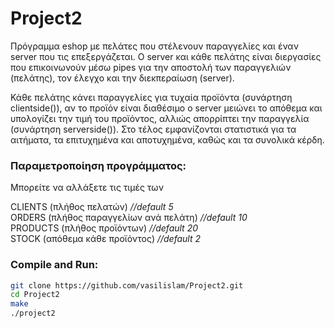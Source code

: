 # Project2

Πρόγραμμα eshop με πελάτες που στέλενουν παραγγελίες και έναν server που τις επεξεργάζεται. Ο server και κάθε πελάτης είναι διεργασίες που επικοινωνούν μέσω pipes για την αποστολή των παραγγελιών (πελάτης), τον έλεγχο και την διεκπεραίωση (server).

Κάθε πελάτης κάνει παραγγελίες για τυχαία προϊόντα (συνάρτηση clientside()), αν το προϊόν είναι διαθέσιμο ο server μειώνει το απόθεμα και υπολογίζει την τιμή του προϊόντος, αλλιώς απορρίπτει την παραγγελία (συνάρτηση serverside()). Στο τέλος εμφανίζονται στατιστικά για τα αιτήματα, τα επιτυχημένα και αποτυχημένα, καθώς και τα συνολικά κέρδη.

### Παραμετροποίηση προγράμματος:
Μπορείτε να αλλάξετε τις τιμές των

CLIENTS (πλήθος πελατών) _//default 5_\
ORDERS (πλήθος παραγγελίων ανά 
πελάτη) _//default 10_\
PRODUCTS (πλήθος προϊόντων) _//default 20_\
STOCK (απόθεμα κάθε προϊόντος) _//default 2_

### Compile and Run:
```bash
git clone https://github.com/vasilislam/Project2.git
cd Project2
make
./project2
```
